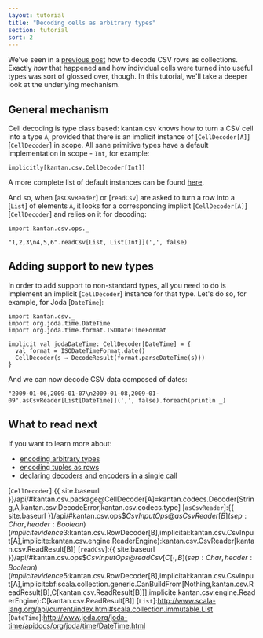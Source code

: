 ```yaml
---
layout: tutorial
title: "Decoding cells as arbitrary types"
section: tutorial
sort: 2
---
```

We've seen in a [previous post](rows_as_collections.html) how to decode CSV rows as collections. Exactly *how* that
happened and how individual cells were turned into useful types was sort of glossed over, though. In this tutorial,
we'll take a deeper look at the underlying mechanism.

## General mechanism

Cell decoding is type class based: kantan.csv knows how to turn a CSV cell into a type `A`, provided that there is an
implicit instance of [`CellDecoder[A]`][`CellDecoder`] in scope. All sane primitive types have a default implementation
in scope - `Int`, for example:

```tut
implicitly[kantan.csv.CellDecoder[Int]]
```

A more complete list of default instances can be found [here](default_instances.html).

And so, when [`asCsvReader`] or [`readCsv`] are asked to turn a row into a [`List`] of elements `A`, it looks for a
corresponding implicit [`CellDecoder[A]`][`CellDecoder`] and relies on it for decoding:

```tut
import kantan.csv.ops._

"1,2,3\n4,5,6".readCsv[List, List[Int]](',', false)
```

## Adding support to new types

In order to add support to non-standard types, all you need to do is implement an implicit [`CellDecoder`] instance for
that type. Let's do so, for example, for Joda [`DateTime`]:
 
```tut:silent
import kantan.csv._
import org.joda.time.DateTime
import org.joda.time.format.ISODateTimeFormat

implicit val jodaDateTime: CellDecoder[DateTime] = {
  val format = ISODateTimeFormat.date()
  CellDecoder(s ⇒ DecodeResult(format.parseDateTime(s)))
}
```

And we can now decode CSV data composed of dates:

```tut
"2009-01-06,2009-01-07\n2009-01-08,2009-01-09".asCsvReader[List[DateTime]](',', false).foreach(println _)
```

## What to read next
If you want to learn more about:

* [encoding arbitrary types](arbitrary_types_as_cells.html)
* [encoding tuples as rows](tuples_as_rows.html)
* [declaring decoders and encoders in a single call](codecs.html)
 
[`CellDecoder`]:{{ site.baseurl }}/api/#kantan.csv.package@CellDecoder[A]=kantan.codecs.Decoder[String,A,kantan.csv.DecodeError,kantan.csv.codecs.type]
[`asCsvReader`]:{{ site.baseurl }}/api/#kantan.csv.ops$$CsvInputOps@asCsvReader[B](sep:Char,header:Boolean)(implicitevidence$3:kantan.csv.RowDecoder[B],implicitai:kantan.csv.CsvInput[A],implicite:kantan.csv.engine.ReaderEngine):kantan.csv.CsvReader[kantan.csv.ReadResult[B]]
[`readCsv`]:{{ site.baseurl }}/api/#kantan.csv.ops$$CsvInputOps@readCsv[C[_],B](sep:Char,header:Boolean)(implicitevidence$5:kantan.csv.RowDecoder[B],implicitai:kantan.csv.CsvInput[A],implicitcbf:scala.collection.generic.CanBuildFrom[Nothing,kantan.csv.ReadResult[B],C[kantan.csv.ReadResult[B]]],implicite:kantan.csv.engine.ReaderEngine):C[kantan.csv.ReadResult[B]]
[`List`]:http://www.scala-lang.org/api/current/index.html#scala.collection.immutable.List
[`DateTime`]:http://www.joda.org/joda-time/apidocs/org/joda/time/DateTime.html